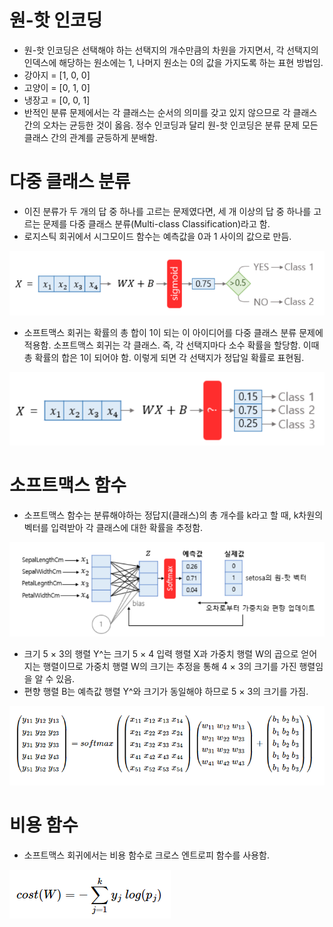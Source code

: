 # 원-핫 인코딩
- 원-핫 인코딩은 선택해야 하는 선택지의 개수만큼의 차원을 가지면서, 각 선택지의 인덱스에 해당하는 원소에는 1, 나머지 원소는 0의 값을 가지도록 하는 표현 방법임.
- 강아지 = [1, 0, 0]
- 고양이 = [0, 1, 0]
- 냉장고 = [0, 0, 1]
- 반적인 분류 문제에서는 각 클래스는 순서의 의미를 갖고 있지 않으므로 각 클래스 간의 오차는 균등한 것이 옳음. 정수 인코딩과 달리 원-핫 인코딩은 분류 문제 모든 클래스 간의 관계를 균등하게 분배함.

# 다중 클래스 분류
- 이진 분류가 두 개의 답 중 하나를 고르는 문제였다면, 세 개 이상의 답 중 하나를 고르는 문제를 다중 클래스 분류(Multi-class Classification)라고 함.
- 로지스틱 회귀에서 시그모이드 함수는 예측값을 0과 1 사이의 값으로 만듬.

![](../img/05.1readme.png)
- 소프트맥스 회귀는 확률의 총 합이 1이 되는 이 아이디어를 다중 클래스 분류 문제에 적용함. 소프트맥스 회귀는 각 클래스. 즉, 각 선택지마다 소수 확률을 할당함. 이때 총 확률의 합은 1이 되어야 함. 이렇게 되면 각 선택지가 정답일 확률로 표현됨.

![](../img/05.2readme.png)

# 소프트맥스 함수
- 소프트맥스 함수는 분류해야하는 정답지(클래스)의 총 개수를 k라고 할 때, k차원의 벡터를 입력받아 각 클래스에 대한 확률을 추정함.

![](../img/05.4readme.png)
- 크기 5 × 3의 행렬 Y^는 크기 5 × 4 입력 행렬 X과 가중치 행렬 W의 곱으로 얻어지는 행렬이므로 가중치 행렬 W의 크기는 추정을 통해 4 × 3의 크기를 가진 행렬임을 알 수 있음.
- 편향 행렬 B는 예측값 행렬 Y^와 크기가 동일해야 하므로 5 × 3의 크기를 가짐.

![](../img/05.3readme.png)

# 비용 함수
- 소프트맥스 회귀에서는 비용 함수로 크로스 엔트로피 함수를 사용함.

![](../img/05.5readme.png)